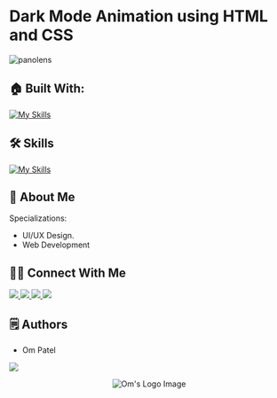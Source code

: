 # Dark Mode Animation using HTML and CSS

![panolens](https://github.com/omunite215/Dark_Mode_Animation_HTML_CSS/assets/78680563/4f69787f-060d-40c1-81b8-c74dcfdf208c)


## 🏠 Built With:

[![My Skills](https://skillicons.dev/icons?i=vscode,vite)](https://skillicons.dev)

## 🛠 Skills

[![My Skills](https://skillicons.dev/icons?i=html,css,git,github)](https://skillicons.dev)

## 🚀 About Me
Specializations:
- UI/UX Design.
- Web Development

## 🙋‍♂️ Connect With Me

<p align="left">
  <a href="https://skillicons.dev">
    <a href="https://github.com/omunite215">
      <img src="https://skillicons.dev/icons?i=github" />
    </a>
  </a>
   <a href="https://skillicons.dev">
    <a href="https://www.linkedin.com/in/om-patel-401068143/">
      <img src="https://skillicons.dev/icons?i=linkedin" />
    </a>
  </a>
  <a href="https://skillicons.dev">
    <a href="https://www.instagram.com/_21omp/">
      <img src="https://skillicons.dev/icons?i=instagram" />
    </a>
  </a>
   <a href="https://skillicons.dev">
    <a href="https://portfoliobyom.netlify.app/">
      <img src="https://skillicons.dev/icons?i=devto" />
    </a>
  </a>
</p>

## 🗒️ Authors
- Om Patel

<p align="left">
  <a href="https://skillicons.dev">
    <a href="https://github.com/omunite215">
      <img src="https://skillicons.dev/icons?i=github" />
    </a>
  </a>
</p>


<p align="center">
  <img src="https://github.com/omunite215/Dark_Mode_Animation_HTML_CSS/assets/78680563/09f2e720-615a-4972-a20e-44f9a1bc12eb" alt="Om's Logo Image"/>
</p>

